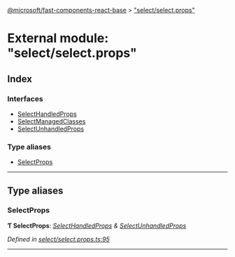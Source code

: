 [@microsoft/fast-components-react-base](../README.md) > ["select/select.props"](../modules/_select_select_props_.md)

# External module: "select/select.props"

## Index

### Interfaces

* [SelectHandledProps](../interfaces/_select_select_props_.selecthandledprops.md)
* [SelectManagedClasses](../interfaces/_select_select_props_.selectmanagedclasses.md)
* [SelectUnhandledProps](../interfaces/_select_select_props_.selectunhandledprops.md)

### Type aliases

* [SelectProps](_select_select_props_.md#selectprops)

---

## Type aliases

<a id="selectprops"></a>

###  SelectProps

**Ƭ SelectProps**: *[SelectHandledProps](../interfaces/_select_select_props_.selecthandledprops.md) & [SelectUnhandledProps](../interfaces/_select_select_props_.selectunhandledprops.md)*

*Defined in [select/select.props.ts:95](https://github.com/Microsoft/fast-dna/blob/164dd3ca/packages/fast-components-react-base/src/select/select.props.ts#L95)*

___

